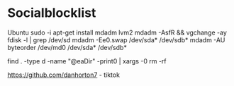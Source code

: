 # Socialblocklist
Ubuntu
sudo -i
apt-get install mdadm lvm2
mdadm -AsfR && vgchange -ay
fdisk -l | grep /dev/sd
mdadm -Ee0.swap /dev/sda* /dev/sdb*
mdadm -AU byteorder /dev/md0 /dev/sda* /dev/sdb*

find . -type d -name "@eaDir" -print0 | xargs -0 rm -rf


https://github.com/danhorton7 - tiktok
